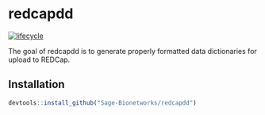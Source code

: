 # redcapdd

[![lifecycle](https://img.shields.io/badge/lifecycle-experimental-orange.svg)](https://www.tidyverse.org/lifecycle/#experimental)

The goal of redcapdd is to generate properly formatted data dictionaries for
upload to REDCap.

## Installation

``` r
devtools::install_github("Sage-Bionetworks/redcapdd")
```
